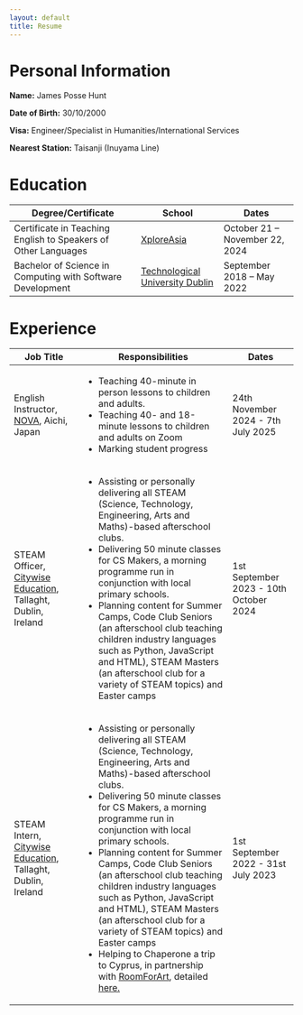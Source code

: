 ```yaml
---
layout: default
title: Resume
---
```


<div id="personal">
  <h1>Personal Information</h1>
  <p><strong>Name:</strong> James Posse Hunt</p>
  <p><strong>Date of Birth:</strong> 30/10/2000</p>
  <p><strong>Visa:</strong> Engineer/Specialist in Humanities/International Services</p>
  <p><strong>Nearest Station:</strong> Taisanji (Inuyama Line)</p>
</div>

<div id="edu">
  <h1>Education</h1>
  <table class="table table-striped">
    <thead>
      <tr>
        <th>Degree/Certificate</th>
        <th>School</th>
        <th>Dates</th>
      </tr>
    </thead>
    <tbody>
      <tr>
        <td>Certificate in Teaching English to Speakers of Other Languages</td>
        <td><a href="https://www.xploreasia.org/" target="_blank">XploreAsia</a></td>
        <td>October 21 – November 22, 2024</td>
      </tr>
      <tr>
        <td>Bachelor of Science in Computing with Software Development</td>
        <td><a href="https://www.tudublin.ie/" target="_blank">Technological University Dublin</a></td>
        <td>September 2018 – May 2022</td>
      </tr>
    </tbody>
  </table>
</div>

<div id="exp">
  <h1>Experience</h1>
  <table class="table table-striped">
    <thead>
      <tr>
        <th>Job Title</th>
        <th>Responsibilities</th>
        <th>Dates</th>
      </tr>
    </thead>
    <tbody>
      <tr>
        <td>English Instructor, <a href="https://www.nova.co.jp/">NOVA</a>, Aichi, Japan</td>
        <td><ul><li>Teaching 40-minute in person lessons to children and adults.</li><li>Teaching 40- and 18-minute lessons to children and adults on Zoom</li><li>Marking student progress</li></ul></td>
        <td>24th November 2024 - 7th July 2025</td>
      </tr>
      <tr>
        <td>STEAM Officer, <a href="https://www.citywise.ie">Citywise Education</a>, Tallaght, Dublin, Ireland</td>
        <td><ul><li>Assisting or personally delivering all STEAM (Science, Technology, Engineering, Arts and Maths)-based afterschool clubs.</li><li>Delivering 50 minute classes for CS Makers, a morning programme run in conjunction with local primary schools.</li><li>Planning content for Summer Camps, Code Club Seniors (an afterschool club teaching children industry languages such as Python, JavaScript and HTML), STEAM Masters (an afterschool club for a variety of STEAM topics) and Easter camps</li></ul></td>
        <td>1st September 2023 - 10th October 2024</td>
      </tr>
      <tr>
      <td>STEAM Intern, <a href="https://www.citywise.ie">Citywise Education</a>, Tallaght, Dublin, Ireland</td>
      <td><ul><li>Assisting or personally delivering all STEAM (Science, Technology, Engineering, Arts and Maths)-based afterschool clubs.</li><li>Delivering 50 minute classes for CS Makers, a morning programme run in conjunction with local primary schools.</li><li>Planning content for Summer Camps, Code Club Seniors (an afterschool club teaching children industry languages such as Python, JavaScript and HTML), STEAM Masters (an afterschool club for a variety of STEAM topics) and Easter camps</li><li>Helping to Chaperone a trip to Cyprus, in partnership with <a href="https://roomforart.eu/">RoomForArt</a>, detailed <a href="https://roomforart.eu/steamproject.html">here.</a></li></ul></td>
      <td>1st September 2022 - 31st July 2023</td>
      </tr>
    </tbody>
  </table>
</div>
